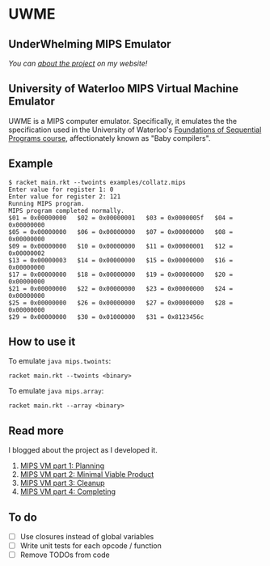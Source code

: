 # UWME

## UnderWhelming MIPS Emulator
_You can [about the project](https://ckuhl.com/portfolio/mips-vm/) on my
website!_


## University of Waterloo MIPS Virtual Machine Emulator

UWME is a MIPS computer emulator. Specifically, it emulates the the
specification used in the University of Waterloo's [Foundations of Sequential
Programs course](https://www.student.cs.uwaterloo.ca/~cs241/), affectionately
known as "Baby compilers".


## Example

```
$ racket main.rkt --twoints examples/collatz.mips
Enter value for register 1: 0
Enter value for register 2: 121
Running MIPS program.
MIPS program completed normally.
$01 = 0x00000000   $02 = 0x00000001   $03 = 0x0000005f   $04 = 0x00000000   
$05 = 0x00000000   $06 = 0x00000000   $07 = 0x00000000   $08 = 0x00000000   
$09 = 0x00000000   $10 = 0x00000000   $11 = 0x00000001   $12 = 0x00000002   
$13 = 0x00000003   $14 = 0x00000000   $15 = 0x00000000   $16 = 0x00000000   
$17 = 0x00000000   $18 = 0x00000000   $19 = 0x00000000   $20 = 0x00000000   
$21 = 0x00000000   $22 = 0x00000000   $23 = 0x00000000   $24 = 0x00000000   
$25 = 0x00000000   $26 = 0x00000000   $27 = 0x00000000   $28 = 0x00000000   
$29 = 0x00000000   $30 = 0x01000000   $31 = 0x8123456c
```


## How to use it

To emulate `java mips.twoints`:

`racket main.rkt --twoints <binary>`


To emulate `java mips.array`:

`racket main.rkt --array <binary>`


## Read more

I blogged about the project as I developed it.

1. [MIPS VM part 1: Planning](https://ckuhl.com/blog/mips-vm-planning/)
2. [MIPS VM part 2: Minimal Viable Product](https://ckuhl.com/blog/mips-vm-minimal-viable-product/)
3. [MIPS VM part 3: Cleanup](https://ckuhl.com/blog/mips-vm-cleanup/)
4. [MIPS VM part 4: Completing](https://ckuhl.com/blog/mips-vm-completing/)


## To do

- [ ] Use closures instead of global variables
- [ ] Write unit tests for each opcode / function
- [ ] Remove TODOs from code

